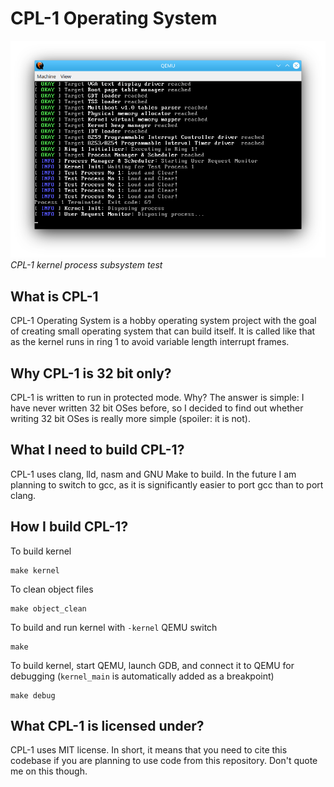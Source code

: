 # CPL-1 Operating System

![Process Test image](screenshots/process_test.png)
*CPL-1 kernel process subsystem test*

## What is CPL-1

CPL-1 Operating System is a hobby operating system project with the goal of creating small operating system that can build itself. It is called like that as the kernel runs in ring 1 to avoid variable length interrupt frames.

## Why CPL-1 is 32 bit only?

CPL-1 is written to run in protected mode. Why? The answer is simple: I have never written 32 bit OSes before, so I decided to find out whether writing 32 bit OSes is really more simple (spoiler: it is not).

## What I need to build CPL-1?

CPL-1 uses clang, lld, nasm and GNU Make to build. In the future I am planning to switch to gcc, as it is significantly easier to port gcc than to port clang.

## How I build CPL-1?

To build kernel
```
make kernel
```

To clean object files
```
make object_clean
```
To build and run kernel with ```-kernel``` QEMU switch
```
make
```
To build kernel, start QEMU, launch GDB, and connect it to QEMU for debugging (```kernel_main``` is automatically added as a breakpoint)
```
make debug
```

## What CPL-1 is licensed under?

CPL-1 uses MIT license. In short, it means that you need to cite this codebase if you are planning to use code from this repository. Don't quote me on this though.